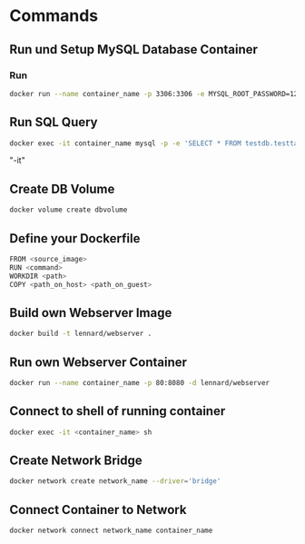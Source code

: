 # Commands
## Run und Setup MySQL Database Container
### Run
```bash
docker run --name container_name -p 3306:3306 -e MYSQL_ROOT_PASSWORD=123 -e MYSQL_DATABASE=testdb -v dbvolume:/var/lib/mysql -d mysql
```
## Run SQL Query
```bash
docker exec -it container_name mysql -p -e 'SELECT * FROM testdb.testtable'
```
"-it"  
## Create DB Volume
```bash
docker volume create dbvolume
```
## Define your Dockerfile
```bash
FROM <source_image>
RUN <command>
WORKDIR <path>
COPY <path_on_host> <path_on_guest>
```
## Build own Webserver Image
```bash
docker build -t lennard/webserver .
```

## Run own Webserver Container
```bash
docker run --name container_name -p 80:8080 -d lennard/webserver
```
## Connect to shell of running container
```bash
docker exec -it <container_name> sh
```
## Create Network Bridge
```bash
docker network create network_name --driver='bridge'
```
## Connect Container to Network
```bash
docker network connect network_name container_name
```